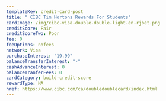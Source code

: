 ```yaml
---
templateKey: credit-card-post
title: " CIBC Tim Hortons Rewards For Students"
cardImage: /img/cibc-visa-double-double-light-en-rjbet.png
creditScore: Fair
creditScoreTwo: Poor
fee: 0
feeOptions: nofees
network: Visa
purchaseInterest: "19.99"
balanceTransferInterest: "-"
cashAdvanceInterest: 0
balanceTranferFees: 0
cardCategory: build-credit-score
rewardType: NA
href: https://www.cibc.com/ca/doubledoublecard/index.html
---
```

